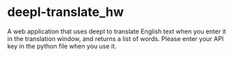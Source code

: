 # deepl-translate_hw
 
A web application that uses deepl to translate English text when you enter it in the translation window, and returns a list of words. Please enter your API key in the python file when you use it. 

